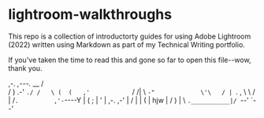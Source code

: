 # lightroom-walkthroughs
This repo is a collection of introductorty guides for using Adobe Lightroom (2022) written using Markdown as part of my Technical Writing portfolio.

If you've taken the time to read this and gone so far to open this file--wow, thank you.


 ,-.       _,---._ __  / \
 /  )    .-'       `./ /   \
(  (   ,'            `/    /|
 \  `-"             \'\   / |
  `.              ,  \ \ /  |
   /`.          ,'-`----Y   |
  (            ;        |   '
  |  ,-.    ,-'         |  /
  |  | (   |        hjw | /
  )  |  \  `.___________|/
  `--'   `--'
